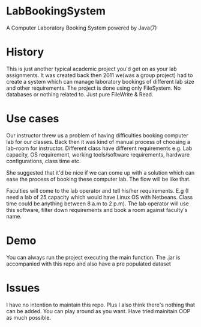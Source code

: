 # LabBookingSystem
A Computer Laboratory Booking System powered by Java(7) 

# History
This is just another typical academic project you'd get on as your lab assignments. It was created back then 2011 we(was a group project) had to create a system which can manage laboratory bookings of different lab size and other requirements. The project is done using only FileSystem. No databases or nothing related to. Just pure FileWrite & Read.


# Use cases
Our instructor threw us a problem of having difficulties booking computer lab for our classes. Back then it was kind of manual process of choosing a lab-room for instructor. Different class have different requirements e.g. Lab capacity, OS requirement, working tools/software requirements, hardware configurations, class time etc. 

She suggested that it'd be nice if we can come up with a solution which can ease the process of booking these computer lab. The flow will be like that. 

Faculties will come to the lab operator and tell his/her requirements. E.g (I need a lab of 25 capacity which would have Linux OS with Netbeans. Class time could be anything between 8 a.m to 2 p.m). The lab operator will use this software, filter down requirements and book a room against faculty's name.


# Demo
You can always run the project executing the main function. The .jar is accompanied with this repo and also have a pre populated dataset


# Issues
I have no intention to maintain this repo. Plus I also think there's nothing that can be added. You can play around as you want. Have tried mainitain OOP as much possible.
